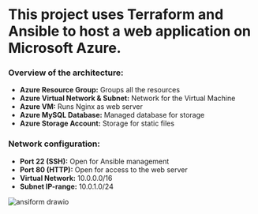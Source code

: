 # This project uses Terraform and Ansible to host a web application on Microsoft Azure.

### Overview of the architecture:
- **Azure Resource Group:** Groups all the resources
- **Azure Virtual Network & Subnet:** Network for the Virtual Machine
- **Azure VM:** Runs Nginx as web server
- **Azure MySQL Database:** Managed database for storage
- **Azure Storage Account:** Storage for static files

### Network configuration:
- **Port 22 (SSH):** Open for Ansible management
- **Port 80 (HTTP):** Open for access to the web server
- **Virtual Network:** 10.0.0.0/16
- **Subnet IP-range:** 10.0.1.0/24

![ansiform drawio](https://github.com/user-attachments/assets/381ae3a8-f7bc-470b-8af8-9896bbb1cdf0)
